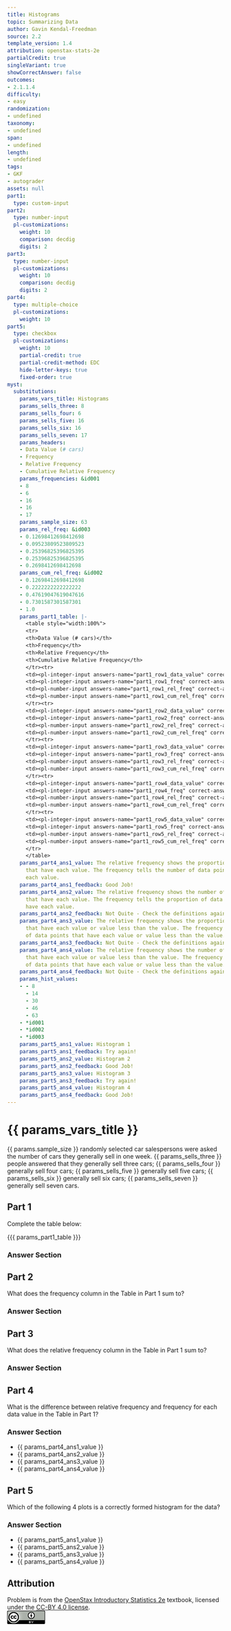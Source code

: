 ```yaml
---
title: Histograms
topic: Summarizing Data
author: Gavin Kendal-Freedman
source: 2.2
template_version: 1.4
attribution: openstax-stats-2e
partialCredit: true
singleVariant: true
showCorrectAnswer: false
outcomes:
- 2.1.1.4
difficulty:
- easy
randomization:
- undefined
taxonomy:
- undefined
span:
- undefined
length:
- undefined
tags:
- GKF
- autograder
assets: null
part1:
  type: custom-input
part2:
  type: number-input
  pl-customizations:
    weight: 10
    comparison: decdig
    digits: 2
part3:
  type: number-input
  pl-customizations:
    weight: 10
    comparison: decdig
    digits: 2
part4:
  type: multiple-choice
  pl-customizations:
    weight: 10
part5:
  type: checkbox
  pl-customizations:
    weight: 10
    partial-credit: true
    partial-credit-method: EDC
    hide-letter-keys: true
    fixed-order: true
myst:
  substitutions:
    params_vars_title: Histograms
    params_sells_three: 8
    params_sells_four: 6
    params_sells_five: 16
    params_sells_six: 16
    params_sells_seven: 17
    params_headers:
    - Data Value (# cars)
    - Frequency
    - Relative Frequency
    - Cumulative Relative Frequency
    params_frequencies: &id001
    - 8
    - 6
    - 16
    - 16
    - 17
    params_sample_size: 63
    params_rel_freq: &id003
    - 0.12698412698412698
    - 0.09523809523809523
    - 0.25396825396825395
    - 0.25396825396825395
    - 0.2698412698412698
    params_cum_rel_freq: &id002
    - 0.12698412698412698
    - 0.2222222222222222
    - 0.47619047619047616
    - 0.7301587301587301
    - 1.0
    params_part1_table: |-
      <table style="width:100%">
      <tr>
      <th>Data Value (# cars)</th>
      <th>Frequency</th>
      <th>Relative Frequency</th>
      <th>Cumulative Relative Frequency</th>
      </tr><tr>
      <td><pl-integer-input answers-name="part1_row1_data_value" correct-answer="3" show-help-text="false" size="10" display="block"></pl-integer-input></td>
      <td><pl-integer-input answers-name="part1_row1_freq" correct-answer="8" show-help-text="false" size="5" display="block"></pl-integer-input></td>
      <td><pl-number-input answers-name="part1_row1_rel_freq" correct-answer="0.1270" show-help-text="false" comparison="decdig" size="25" display="block" digits="4"></pl-number-input></td>
      <td><pl-number-input answers-name="part1_row1_cum_rel_freq" correct-answer="0.1270" show-help-text="false" comparison="decdig" size="25" display="block" digits="4"></pl-number-input></td>
      </tr><tr>
      <td><pl-integer-input answers-name="part1_row2_data_value" correct-answer="4" show-help-text="false" size="10" display="block"></pl-integer-input></td>
      <td><pl-integer-input answers-name="part1_row2_freq" correct-answer="6" show-help-text="false" size="5" display="block"></pl-integer-input></td>
      <td><pl-number-input answers-name="part1_row2_rel_freq" correct-answer="0.0952" show-help-text="false" comparison="decdig" size="25" display="block" digits="4"></pl-number-input></td>
      <td><pl-number-input answers-name="part1_row2_cum_rel_freq" correct-answer="0.2222" show-help-text="false" comparison="decdig" size="25" display="block" digits="4"></pl-number-input></td>
      </tr><tr>
      <td><pl-integer-input answers-name="part1_row3_data_value" correct-answer="5" show-help-text="false" size="10" display="block"></pl-integer-input></td>
      <td><pl-integer-input answers-name="part1_row3_freq" correct-answer="16" show-help-text="false" size="5" display="block"></pl-integer-input></td>
      <td><pl-number-input answers-name="part1_row3_rel_freq" correct-answer="0.2540" show-help-text="false" comparison="decdig" size="25" display="block" digits="4"></pl-number-input></td>
      <td><pl-number-input answers-name="part1_row3_cum_rel_freq" correct-answer="0.4762" show-help-text="false" comparison="decdig" size="25" display="block" digits="4"></pl-number-input></td>
      </tr><tr>
      <td><pl-integer-input answers-name="part1_row4_data_value" correct-answer="6" show-help-text="false" size="10" display="block"></pl-integer-input></td>
      <td><pl-integer-input answers-name="part1_row4_freq" correct-answer="16" show-help-text="false" size="5" display="block"></pl-integer-input></td>
      <td><pl-number-input answers-name="part1_row4_rel_freq" correct-answer="0.2540" show-help-text="false" comparison="decdig" size="25" display="block" digits="4"></pl-number-input></td>
      <td><pl-number-input answers-name="part1_row4_cum_rel_freq" correct-answer="0.7302" show-help-text="false" comparison="decdig" size="25" display="block" digits="4"></pl-number-input></td>
      </tr><tr>
      <td><pl-integer-input answers-name="part1_row5_data_value" correct-answer="7" show-help-text="false" size="10" display="block"></pl-integer-input></td>
      <td><pl-integer-input answers-name="part1_row5_freq" correct-answer="17" show-help-text="false" size="5" display="block"></pl-integer-input></td>
      <td><pl-number-input answers-name="part1_row5_rel_freq" correct-answer="0.2698" show-help-text="false" comparison="decdig" size="25" display="block" digits="4"></pl-number-input></td>
      <td><pl-number-input answers-name="part1_row5_cum_rel_freq" correct-answer="1.0000" show-help-text="false" comparison="decdig" size="25" display="block" digits="4"></pl-number-input></td>
      </tr>
      </table>
    params_part4_ans1_value: The relative frequency shows the proportion of data points
      that have each value. The frequency tells the number of data points that have
      each value.
    params_part4_ans1_feedback: Good Job!
    params_part4_ans2_value: The relative frequency shows the number of data points
      that have each value. The frequency tells the proportion of data points that
      have each value.
    params_part4_ans2_feedback: Not Quite - Check the definitions again.
    params_part4_ans3_value: The relative frequency shows the proportion of data points
      that have each value or value less than the value. The frequency tells the number
      of data points that have each value or value less than the value.
    params_part4_ans3_feedback: Not Quite - Check the definitions again.
    params_part4_ans4_value: The relative frequency shows the number of data points
      that have each value or value less than the value. The frequency tells the proportion
      of data points that have each value or value less than the value.
    params_part4_ans4_feedback: Not Quite - Check the definitions again.
    params_hist_values:
    - - 8
      - 14
      - 30
      - 46
      - 63
    - *id001
    - *id002
    - *id003
    params_part5_ans1_value: Histogram 1
    params_part5_ans1_feedback: Try again!
    params_part5_ans2_value: Histogram 2
    params_part5_ans2_feedback: Good Job!
    params_part5_ans3_value: Histogram 3
    params_part5_ans3_feedback: Try again!
    params_part5_ans4_value: Histogram 4
    params_part5_ans4_feedback: Good Job!
---
```

# {{ params_vars_title }}
{{ params.sample_size }} randomly selected car salespersons were asked the number of cars they generally sell in one week. {{ params_sells_three }} people answered that they generally sell three cars; {{ params_sells_four }} generally sell four cars; {{ params_sells_five }} generally sell five cars; {{ params_sells_six }} generally sell six cars; {{ params_sells_seven }} generally sell seven cars.

## Part 1

Complete the table below:

{{{ params_part1_table }}}

### Answer Section

## Part 2

What does the frequency column in the Table in Part 1 sum to?

### Answer Section

## Part 3

What does the relative frequency column in the Table in Part 1 sum to?

### Answer Section

## Part 4

What is the difference between relative frequency and frequency for each data value in the Table in Part 1?

### Answer Section

- {{ params_part4_ans1_value }}
- {{ params_part4_ans2_value }}
- {{ params_part4_ans3_value }}
- {{ params_part4_ans4_value }}

## Part 5

Which of the following 4 plots is a correctly formed histogram for the data?

<pl-figure file-name="histograms.png" type="dynamic" width="500"></pl-figure>

### Answer Section

- {{ params_part5_ans1_value }}
- {{ params_part5_ans2_value }}
- {{ params_part5_ans3_value }}
- {{ params_part5_ans4_value }}

## Attribution

Problem is from the [OpenStax Introductory Statistics 2e](https://openstax.org/books/introductory-statistics-2e) textbook, licensed under the [CC-BY 4.0 license](https://creativecommons.org/licenses/by/4.0/).<br>![Image representing the Creative Commons 4.0 BY license.](https://raw.githubusercontent.com/firasm/bits/master/by.png)
